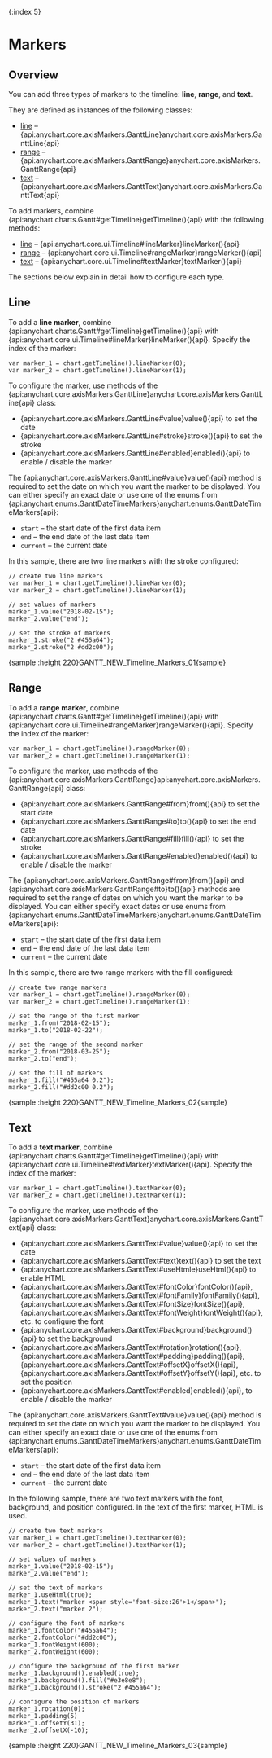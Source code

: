 {:index 5}
# Markers

## Overview

You can add three types of markers to the timeline: **line**, **range**, and **text**.

They are defined as instances of the following classes:

* [line](#line) – {api:anychart.core.axisMarkers.GanttLine}anychart.core.axisMarkers.GanttLine{api} 
* [range](#range) – {api:anychart.core.axisMarkers.GanttRange}anychart.core.axisMarkers.GanttRange{api}
* [text](#text) – {api:anychart.core.axisMarkers.GanttText}anychart.core.axisMarkers.GanttText{api}

To add markers, combine {api:anychart.charts.Gantt#getTimeline}getTimeline(){api} with the following methods:

* [line](#line) – {api:anychart.core.ui.Timeline#lineMarker}lineMarker(){api}
* [range](#range) – {api:anychart.core.ui.Timeline#rangeMarker}rangeMarker(){api}
* [text](#text) – {api:anychart.core.ui.Timeline#textMarker}textMarker(){api}

The sections below explain in detail how to configure each type.

## Line

To add a **line marker**, combine {api:anychart.charts.Gantt#getTimeline}getTimeline(){api} with {api:anychart.core.ui.Timeline#lineMarker}lineMarker(){api}. Specify the index of the marker:

```
var marker_1 = chart.getTimeline().lineMarker(0);
var marker_2 = chart.getTimeline().lineMarker(1);
```

To configure the marker, use methods of the {api:anychart.core.axisMarkers.GanttLine}anychart.core.axisMarkers.GanttLine{api} class:

* {api:anychart.core.axisMarkers.GanttLine#value}value(){api} to set the date
* {api:anychart.core.axisMarkers.GanttLine#stroke}stroke(){api} to set the stroke
* {api:anychart.core.axisMarkers.GanttLine#enabled}enabled(){api} to enable / disable the marker

The {api:anychart.core.axisMarkers.GanttLine#value}value(){api} method is required to set the date on which you want the marker to be displayed. You can either specify an exact date or use one of the enums from {api:anychart.enums.GanttDateTimeMarkers}anychart.enums.GanttDateTimeMarkers{api}:

* `start` – the start date of the first data item
* `end` – the end date of the last data item
* `current` – the current date

In this sample, there are two line markers with the stroke configured:

```
// create two line markers
var marker_1 = chart.getTimeline().lineMarker(0);
var marker_2 = chart.getTimeline().lineMarker(1);

// set values of markers
marker_1.value("2018-02-15");
marker_2.value("end");

// set the stroke of markers
marker_1.stroke("2 #455a64");
marker_2.stroke("2 #dd2c00");
```

{sample :height 220}GANTT\_NEW\_Timeline\_Markers\_01{sample}

## Range

To add a **range marker**, combine {api:anychart.charts.Gantt#getTimeline}getTimeline(){api} with {api:anychart.core.ui.Timeline#rangeMarker}rangeMarker(){api}. Specify the index of the marker:

```
var marker_1 = chart.getTimeline().rangeMarker(0);
var marker_2 = chart.getTimeline().rangeMarker(1);
```

To configure the marker, use methods of the {api:anychart.core.axisMarkers.GanttRange}api:anychart.core.axisMarkers.GanttRange{api} class:

* {api:anychart.core.axisMarkers.GanttRange#from}from(){api} to set the start date
* {api:anychart.core.axisMarkers.GanttRange#to}to(){api} to set the end date
* {api:anychart.core.axisMarkers.GanttRange#fill}fill(){api} to set the stroke
* {api:anychart.core.axisMarkers.GanttRange#enabled}enabled(){api} to enable / disable the marker

The {api:anychart.core.axisMarkers.GanttRange#from}from(){api} and {api:anychart.core.axisMarkers.GanttRange#to}to(){api} methods are required to set the range of dates on which you want the marker to be displayed. You can either specify exact dates or use enums from {api:anychart.enums.GanttDateTimeMarkers}anychart.enums.GanttDateTimeMarkers{api}:

* `start` – the start date of the first data item
* `end` – the end date of the last data item
* `current` – the current date

In this sample, there are two range markers with the fill configured:

```
// create two range markers
var marker_1 = chart.getTimeline().rangeMarker(0);
var marker_2 = chart.getTimeline().rangeMarker(1);

// set the range of the first marker
marker_1.from("2018-02-15");
marker_1.to("2018-02-22");

// set the range of the second marker
marker_2.from("2018-03-25");
marker_2.to("end");

// set the fill of markers
marker_1.fill("#455a64 0.2");
marker_2.fill("#dd2c00 0.2");
```

{sample :height 220}GANTT\_NEW\_Timeline\_Markers\_02{sample}

## Text

To add a **text marker**, combine {api:anychart.charts.Gantt#getTimeline}getTimeline(){api} with {api:anychart.core.ui.Timeline#textMarker}textMarker(){api}. Specify the index of the marker:

```
var marker_1 = chart.getTimeline().textMarker(0);
var marker_2 = chart.getTimeline().textMarker(1);
```

To configure the marker, use methods of the {api:anychart.core.axisMarkers.GanttText}anychart.core.axisMarkers.GanttText{api} class:

* {api:anychart.core.axisMarkers.GanttText#value}value(){api} to set the date
* {api:anychart.core.axisMarkers.GanttText#text}text(){api} to set the text
* {api:anychart.core.axisMarkers.GanttText#useHtmle}useHtml(){api} to enable HTML
* {api:anychart.core.axisMarkers.GanttText#fontColor}fontColor(){api}, {api:anychart.core.axisMarkers.GanttText#fontFamily}fontFamily(){api}, {api:anychart.core.axisMarkers.GanttText#fontSize}fontSize(){api}, {api:anychart.core.axisMarkers.GanttText#fontWeight}fontWeight(){api}, etc. to configure the font
* {api:anychart.core.axisMarkers.GanttText#background}background(){api} to set the background
* {api:anychart.core.axisMarkers.GanttText#rotation}rotation(){api}, {api:anychart.core.axisMarkers.GanttText#padding}padding(){api}, {api:anychart.core.axisMarkers.GanttText#offsetX}offsetX(){api}, {api:anychart.core.axisMarkers.GanttText#offsetY}offsetY(){api}, etc. to set the position
* {api:anychart.core.axisMarkers.GanttText#enabled}enabled(){api},  to enable / disable the marker

The {api:anychart.core.axisMarkers.GanttText#value}value(){api} method is required to set the date on which you want the marker to be displayed. You can either specify an exact date or use one of the enums from {api:anychart.enums.GanttDateTimeMarkers}anychart.enums.GanttDateTimeMarkers{api}:

* `start` – the start date of the first data item
* `end` – the end date of the last data item
* `current` – the current date

In the following sample, there are two text markers with the font, background, and position configured. In the text of the first marker, HTML is used.

```
// create two text markers
var marker_1 = chart.getTimeline().textMarker(0);
var marker_2 = chart.getTimeline().textMarker(1);

// set values of markers
marker_1.value("2018-02-15");
marker_2.value("end");

// set the text of markers
marker_1.useHtml(true);
marker_1.text("marker <span style='font-size:26'>1</span>");
marker_2.text("marker 2");

// configure the font of markers
marker_1.fontColor("#455a64");
marker_2.fontColor("#dd2c00");
marker_1.fontWeight(600);
marker_2.fontWeight(600);

// configure the background of the first marker
marker_1.background().enabled(true);
marker_1.background().fill("#e3e8e8");
marker_1.background().stroke("2 #455a64");

// configure the position of markers
marker_1.rotation(0);
marker_1.padding(5)
marker_1.offsetY(31);
marker_2.offsetX(-10);
```

{sample :height 220}GANTT\_NEW\_Timeline\_Markers\_03{sample}